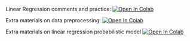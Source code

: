 Linear Regression comments and practice:
[![Open In Colab](https://colab.research.google.com/assets/colab-badge.svg)](https://colab.research.google.com/github/girafe-ai/ml-mipt/blob/msai_ml_s21/week02_linear_regression/week02_Linear_regression_and_SGD.ipynb)

Extra materials on data preprocessing:
[![Open In Colab](https://colab.research.google.com/assets/colab-badge.svg)](https://colab.research.google.com/github/girafe-ai/ml-mipt/blob/msai_ml_s21/week02_linear_regression/week02_extra_data_preprocessing_example_full.ipynb)

Extra materials on linear regression probabilistic model
[![Open In Colab](https://colab.research.google.com/assets/colab-badge.svg)](https://colab.research.google.com/github/girafe-ai/ml-mipt/blob/msai_ml_s21/week02_linear_regression/week02_extra_probabilistic_approach_and_multicollinearity.ipynb)

